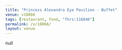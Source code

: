 ```yaml
---
title: "Princess Alexandra Eye Pavilion - Buffet"
venue: v18066
tags: [restaurant, food, "fhrs:116846"]
permalink: /v/18066/
layout: venue
---
```

null